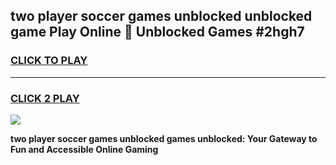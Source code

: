
## two player soccer games unblocked unblocked game Play Online 👋 Unblocked Games #2hgh7
<h3>
<a href="https://premium.freeplayer.one?title=two_player_soccer_games_unblocked&ref=21F">CLICK TO PLAY</a></h3>
<hr>

<h3>
<a href="https://premium.freeplayer.one?title=two_player_soccer_games_unblocked&ref=21F">CLICK 2 PLAY</a>
  
</h3>

<a href="https://premium.freeplayer.one?title=two_player_soccer_games_unblocked&ref=21F/"><img src="https://clearcache.store/games.png"></a>


**two player soccer games unblocked games unblocked: Your Gateway to Fun and Accessible Online Gaming**
